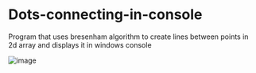 # Dots-connecting-in-console
Program that uses bresenham algorithm to create lines between points in 2d array and displays it in windows console  

![image](https://user-images.githubusercontent.com/96084041/163009898-c6745122-db71-4dc0-b3f8-5e0ac8b93d8c.png)

